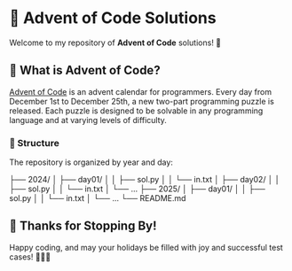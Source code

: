 # 🎄 Advent of Code Solutions

Welcome to my repository of **Advent of Code** solutions! 🎁  

## 📅 What is Advent of Code?

[Advent of Code](https://adventofcode.com/) is an advent calendar for programmers. Every day from December 1st to December 25th, a new two-part programming puzzle is released. Each puzzle is designed to be solvable in any programming language and at varying levels of difficulty.

### 🔧 Structure
The repository is organized by year and day:

├── 2024/
│   ├── day01/
│   │   ├── sol.py
│   │   └── in.txt
│   ├── day02/
│   │   ├── sol.py
│   │   └── in.txt
│   └── ...
├── 2025/
│   ├── day01/
│   │   ├── sol.py
│   │   └── in.txt
│   └── ...
└── README.md

## 🎅 Thanks for Stopping By!
Happy coding, and may your holidays be filled with joy and successful test cases! 🧑‍💻✨